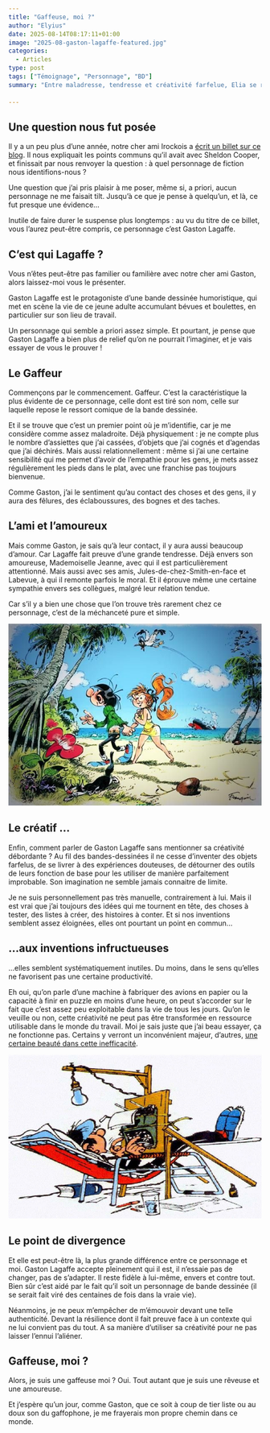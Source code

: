 ```yaml
---
title: "Gaffeuse, moi ?"
author: "Elyius"
date: 2025-08-14T08:17:11+01:00
image: "2025-08-gaston-lagaffe-featured.jpg"
categories:
  - Articles
type: post
tags: ["Témoignage", "Personnage", "BD"]
summary: "Entre maladresse, tendresse et créativité farfelue, Elia se reconnaît dans Gaston Lagaffe. Un portrait touchant et drôle sur l’art d’assumer ses gaffes et de tracer sa route avec authenticité."

---
```


<style>
.content img { max-width: 100%;}
</style>

## Une question nous fut posée

Il y a un peu plus d’une année, notre cher ami Irockois a [écrit un billet sur ce blog](/2023/11/à-quel-personnage-de-fiction-tidentifies-tu/). Il nous expliquait les points communs qu’il avait avec Sheldon Cooper, et finissait par nous renvoyer la question : à quel personnage de fiction nous identifions-nous ?

Une question que j’ai pris plaisir à me poser, même si, a priori, aucun personnage ne me faisait tilt. Jusqu’à ce que je pense à quelqu’un, et là, ce fut presque une évidence…

Inutile de faire durer le suspense plus longtemps : au vu du titre de ce billet, vous l’aurez peut-être compris, ce personnage c’est Gaston Lagaffe.

## C’est qui Lagaffe ?

Vous n’êtes peut-être pas familier ou familière avec notre cher ami Gaston, alors laissez-moi vous le présenter.

Gaston Lagaffe est le protagoniste d’une bande dessinée humoristique, qui met en scène la vie de ce jeune adulte accumulant bévues et boulettes, en particulier sur son lieu de travail.

Un personnage qui semble a priori assez simple. Et pourtant, je pense que Gaston Lagaffe a bien plus de relief qu’on ne pourrait l’imaginer, et je vais essayer de vous le prouver !

## Le Gaffeur

Commençons par le commencement. Gaffeur. C’est la caractéristique la plus évidente de ce personnage, celle dont est tiré son nom, celle sur laquelle repose le ressort comique de la bande dessinée.

Et il se trouve que c’est un premier point où je m’identifie, car je me considère comme assez maladroite. Déjà physiquement : je ne compte plus le nombre d’assiettes que j’ai cassées, d’objets que j’ai cognés et d’agendas que j’ai déchirés. Mais aussi relationnellement : même si j’ai une certaine sensibilité qui me permet d’avoir de l’empathie pour les gens, je mets assez régulièrement les pieds dans le plat, avec une franchise pas toujours bienvenue.

Comme Gaston, j’ai le sentiment qu’au contact des choses et des gens, il y aura des fêlures, des éclaboussures, des bognes et des taches.

## L’ami et l’amoureux

Mais comme Gaston, je sais qu’à leur contact, il y aura aussi beaucoup d’amour. Car Lagaffe fait preuve d’une grande tendresse. Déjà envers son amoureuse, Mademoiselle Jeanne, avec qui il est particulièrement attentionné. Mais aussi avec ses amis, Jules-de-chez-Smith-en-face et Labevue, à qui il remonte parfois le moral. Et il éprouve même une certaine sympathie envers ses collègues, malgré leur relation tendue.

Car s’il y a bien une chose que l’on trouve très rarement chez ce personnage, c’est de la méchanceté pure et simple.

![Gaston amoureux](amoureux.jpg)

## Le créatif …

Enfin, comment parler de Gaston Lagaffe sans mentionner sa créativité débordante ? Au fil des bandes-dessinées il ne cesse d’inventer des objets farfelus, de se livrer à des expériences douteuses, de détourner des outils de leurs fonction de base pour les utiliser de manière parfaitement improbable. Son imagination ne semble jamais connaitre de limite. 

Je ne suis personnellement pas très manuelle, contrairement à lui. Mais il est vrai que j’ai toujours des idées qui me tournent en tête, des choses à tester, des listes à créer, des histoires à conter. Et si nos inventions semblent assez éloignées, elles ont pourtant un point en commun…

## …aux inventions infructueuses

…elles semblent systématiquement inutiles. Du moins, dans le sens qu’elles ne favorisent pas une certaine productivité. 

Eh oui, qu’on parle d’une machine à fabriquer des avions en papier ou la capacité à finir en puzzle en moins d’une heure, on peut s’accorder sur le fait que c’est assez peu exploitable dans la vie de tous les jours. Qu’on le veuille ou non, cette créativité ne peut pas être transformée en ressource utilisable dans le monde du travail. Moi je sais juste que j’ai beau essayer, ça ne fonctionne pas. Certains y verront un inconvénient majeur, d’autres, [une certaine beauté dans cette inefficacité](/2023/06/et-si-on-se-permettait-derrer/). 


![Gaston amoureux](inventions.jpg)

## Le point de divergence

Et elle est peut-être là, la plus grande différence entre ce personnage et moi. Gaston Lagaffe accepte pleinement qui il est, il n’essaie pas de changer, pas de s’adapter. Il reste fidèle à lui-même, envers et contre tout. Bien sûr c’est aidé par le fait qu’il soit un personnage de bande dessinée (il se serait fait viré des centaines de fois dans la vraie vie).

Néanmoins, je ne peux m’empêcher de m’émouvoir devant une telle authenticité. Devant la résilience dont il fait preuve face à un contexte qui ne lui convient pas du tout. A sa manière d’utiliser sa créativité pour ne pas laisser l’ennui l’aliéner. 

## Gaffeuse, moi ?

Alors, je suis une gaffeuse moi ? Oui. Tout autant que je suis une rêveuse et une amoureuse.

Et j’espère qu’un jour, comme Gaston,	que ce soit à coup de tier liste ou au doux son du gaffophone, je me frayerais mon propre chemin dans ce monde.